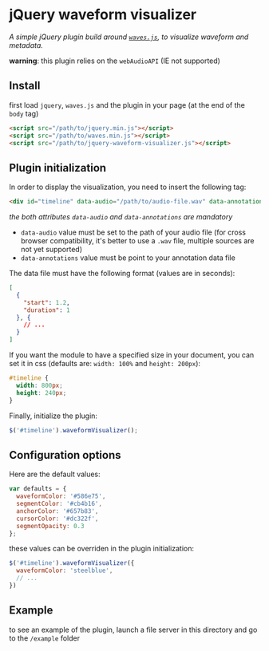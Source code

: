 jQuery waveform visualizer
===================================================

_A simple jQuery plugin build around [`waves.js`](https://github.com/Ircam-RnD/waves), to visualize waveform and metadata._

__warning__: this plugin relies on the `webAudioAPI` (IE not supported)

## Install

first load `jquery`, `waves.js` and the plugin in your page (at the end of the `body` tag)

```html
<script src="/path/to/jquery.min.js"></script>
<script src="/path/to/waves.min.js"></script>
<script src="/path/to/jquery-waveform-visualizer.js"></script>
```

## Plugin initialization

In order to display the visualization, you need to insert the following tag:

```html
<div id="timeline" data-audio="/path/to/audio-file.wav" data-annotations="/path/to/annotations-file.json"></div>
```

_the both attributes `data-audio` and `data-annotations` are mandatory_  

- `data-audio` value must be set to the path of your audio file (for cross browser compatibility, it's better to use a `.wav` file, multiple sources are not yet supported)
- `data-annotations` value must be point to your annotation data file

The data file must have the following format (values are in seconds):

```json
[
  {
    "start": 1.2,
    "duration": 1
  }, {
    // ...
  }
]
```

If you want the module to have a specified size in your document, you can set it in css (defaults are: `width: 100%` and `height: 200px`):

```css
#timeline {
  width: 800px;
  height: 240px;
}
```

Finally, initialize the plugin:

```javascript
$('#timeline').waveformVisualizer();
```

## Configuration options

Here are the default values:

```javascript
var defaults = {
  waveformColor: '#586e75',
  segmentColor: '#cb4b16',
  anchorColor: '#657b83',
  cursorColor: '#dc322f',
  segmentOpacity: 0.3
};
```

these values can be overriden in the plugin initialization:

```javascript
$('#timeline').waveformVisualizer({
  waveformColor: 'steelblue',
  // ...
})
```

## Example

to see an example of the plugin, launch a file server in this directory and go to the `/example` folder


